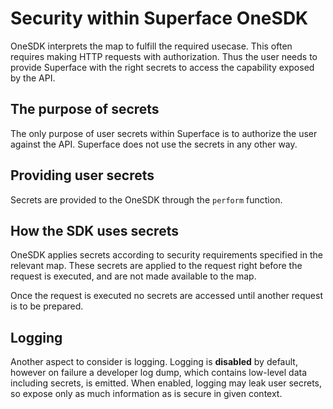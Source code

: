 # Security within Superface OneSDK

OneSDK interprets the map to fulfill the required usecase. This often requires making HTTP requests with authorization. Thus the user needs to provide Superface with the right secrets to access the capability exposed by the API.

## The purpose of secrets

The only purpose of user secrets within Superface is to authorize the user against the API. Superface does not use the secrets in any other way.

## Providing user secrets

Secrets are provided to the OneSDK through the `perform` function.

## How the SDK uses secrets

OneSDK applies secrets according to security requirements specified in the relevant map. These secrets are applied to the request right before the request is executed, and are not made available to the map.

Once the request is executed no secrets are accessed until another request is to be prepared.

## Logging

Another aspect to consider is logging. Logging is **disabled** by default, however on failure a developer log dump, which contains low-level data including secrets, is emitted. When enabled, logging may leak user secrets, so expose only as much information as is secure in given context.
